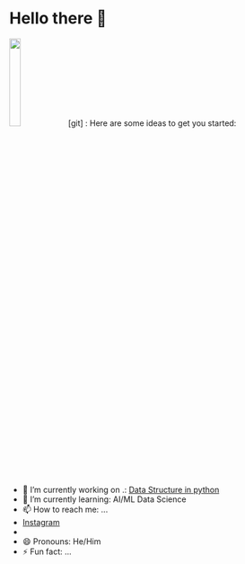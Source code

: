# Hello there 👋
<img src="https://github.com/AAKASH-2207/AAKASH-2207/assets/90674945/36de2f24-2918-4cbc-8c82-1a620dabe5c5" width=20% height=20%>
[git] : 
Here are some ideas to get you started:

- 🔭 I’m currently working on .: [Data Structure in python]()
- 🌱 I’m currently learning: AI/ML Data Science
- 📫 How to reach me: ...
-  [Instagram](https://www.instagram.com/_akshi_2207/)
-
- 😄 Pronouns: He/Him
- ⚡ Fun fact: ...

